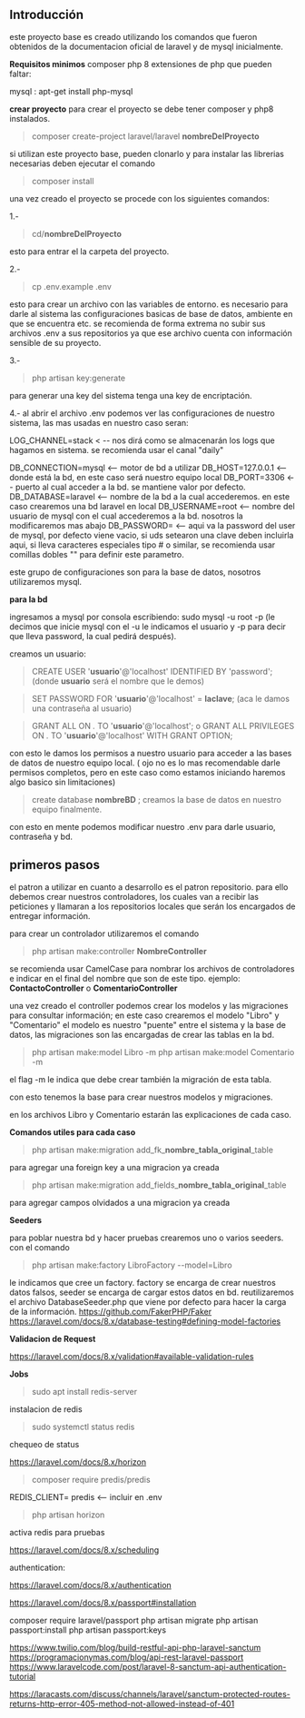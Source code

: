 ## Introducción 
este proyecto base es creado utilizando los comandos que fueron obtenidos de la documentacion oficial de laravel y de mysql inicialmente.

**Requisitos minimos**
composer 
php 8 
extensiones de php que pueden faltar:

mysql : apt-get install php-mysql

**crear proyecto**
para crear el proyecto se debe tener composer y php8 instalados. 

> composer create-project laravel/laravel **nombreDelProyecto**

si utilizan este proyecto base, pueden clonarlo y para instalar las librerias necesarias deben ejecutar el comando 

> composer install

una vez creado el proyecto se procede con los siguientes comandos:

1.- 
> cd/**nombreDelProyecto** 

esto para entrar el la carpeta del proyecto.

2.-
> cp .env.example .env 

esto para crear un archivo con las variables de entorno. es necesario para darle al sistema las configuraciones basicas de base de datos, ambiente en que se encuentra etc. se recomienda de forma extrema no subir sus archivos .env a sus repositorios ya que ese archivo cuenta con información sensible de su proyecto.

3.- 
> php artisan key:generate 

para generar una key del sistema tenga una key de encriptación. 

4.- al abrir el archivo .env podemos ver las configuraciones de nuestro sistema, las mas usadas en nuestro caso seran: 

LOG_CHANNEL=stack < -- nos dirá como se almacenarán los logs que hagamos en sistema. se recomienda usar el canal "daily"

DB_CONNECTION=mysql <-- motor de bd a utilizar
DB_HOST=127.0.0.1 <-- donde está la bd, en este caso será nuestro equipo local
DB_PORT=3306 <-- puerto al cual acceder a la bd. se mantiene valor por defecto.
DB_DATABASE=laravel <-- nombre de la bd a la cual accederemos. en este caso crearemos una bd laravel en local
DB_USERNAME=root <-- nombre del usuario de mysql con el cual accederemos a la bd. nosotros la modificaremos mas abajo
DB_PASSWORD= <-- aqui va la password del user de mysql, por defecto viene vacio, si uds setearon una clave deben incluirla aqui, si lleva caracteres especiales tipo # o similar, se recomienda usar comillas dobles "" para definir este parametro.

este grupo de configuraciones son para la base de datos, nosotros utilizaremos mysql. 
 
**para la bd** 

ingresamos a mysql por consola escribiendo:
sudo mysql -u root -p 
(le decimos que inicie mysql con el -u le indicamos el usuario y -p para decir que lleva password, la cual pedirá después).

creamos un usuario: 
> CREATE USER '**usuario**'@'localhost' IDENTIFIED BY 'password';
(donde **usuario** será el nombre que le demos) 

> SET PASSWORD FOR '**usuario**'@'localhost' = **laclave**;
(aca le damos una contraseña al usuario)

> GRANT ALL ON *.* TO '**usuario**'@'localhost';
o
> GRANT ALL PRIVILEGES ON *.* TO '**usuario**'@'localhost' WITH GRANT OPTION;

con esto le damos los permisos a nuestro usuario para acceder a las bases de datos de nuestro equipo local.
( ojo no es lo mas recomendable darle permisos completos, pero en este caso como estamos iniciando haremos algo basico sin limitaciones)

> create database **nombreBD** ; 
creamos la base de datos en nuestro equipo finalmente.


con esto en mente podemos modificar nuestro .env para darle usuario, contraseña y bd.


## primeros pasos ##

el patron a utilizar en cuanto a desarrollo es el patron repositorio. para ello debemos crear nuestros controladores, los cuales van a recibir las peticiones y llamaran a los repositorios locales que serán los encargados de entregar información.


para crear un controlador utilizaremos el comando
 > php artisan make:controller **NombreController** 
 
 se recomienda usar CamelCase para nombrar los archivos de controladores e indicar en el final del nombre que son de este tipo. ejemplo: 
 **ContactoController** o **ComentarioController** 

 una vez creado el controller podemos crear los modelos y las migraciones para consultar información; en este caso crearemos el modelo "Libro" y "Comentario" 
 el modelo es nuestro "puente" entre el sistema y la base de datos, las migraciones son las encargadas de crear las tablas en la bd. 

 > php artisan make:model Libro -m
 > php artisan make:model Comentario -m

el flag -m le indica que debe crear también la migración de esta tabla.

con esto tenemos la base para crear nuestros modelos y migraciones.

en los archivos  Libro y Comentario estarán las explicaciones de cada caso. 

**Comandos utiles para cada caso**
>php artisan make:migration add_fk_**nombre_tabla_original**_table 

para agregar una foreign key a una migracion ya creada

>php artisan make:migration add_fields_**nombre_tabla_original**_table

para agregar campos olvidados a una migracion ya creada



**Seeders**

para poblar nuestra bd y hacer pruebas crearemos uno o varios seeders. 
con el comando

> php artisan make:factory LibroFactory --model=Libro 


le indicamos que cree un factory. 
factory se encarga de crear nuestros datos falsos, seeder se encarga de cargar estos datos en bd. 
reutilizaremos el archivo DatabaseSeeder.php que viene por defecto para hacer la carga de la información. 
https://github.com/FakerPHP/Faker
https://laravel.com/docs/8.x/database-testing#defining-model-factories


**Validacion de Request**

https://laravel.com/docs/8.x/validation#available-validation-rules

**Jobs**

>sudo apt install redis-server 

 instalacion de redis

>sudo systemctl status redis

chequeo de status


https://laravel.com/docs/8.x/horizon


> composer require predis/predis

REDIS_CLIENT= predis <-- incluir en .env

> php artisan horizon 

activa redis para pruebas


https://laravel.com/docs/8.x/scheduling

authentication:

https://laravel.com/docs/8.x/authentication

https://laravel.com/docs/8.x/passport#installation

composer require laravel/passport
php artisan migrate
php artisan passport:install
php artisan passport:keys

https://www.twilio.com/blog/build-restful-api-php-laravel-sanctum
https://programacionymas.com/blog/api-rest-laravel-passport
https://www.laravelcode.com/post/laravel-8-sanctum-api-authentication-tutorial



https://laracasts.com/discuss/channels/laravel/sanctum-protected-routes-returns-http-error-405-method-not-allowed-instead-of-401